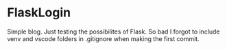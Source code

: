 # FlaskLogin
Simple blog. 
Just testing the possibilites of Flask.
So bad I forgot to include venv and vscode folders in .gitignore when making the first commit.
